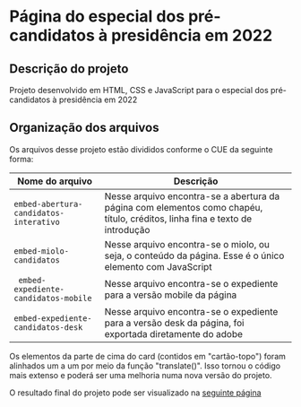 <h1>Página do especial dos pré-candidatos à presidência em 2022</h1>
<h2> Descrição do projeto</h2>
<p>Projeto desenvolvido em HTML, CSS e JavaScript para o especial dos pré-candidatos à presidência em 2022</p>
<h2>Organização dos arquivos</h2>
<p>Os arquivos desse projeto estão divididos conforme o CUE da seguinte forma:<p/>
  
| Nome do arquivo | Descrição |
| --- | --- |
| `embed-abertura-candidatos-interativo` | Nesse arquivo encontra-se a abertura da página com elementos como chapéu, título, créditos, linha fina e texto de introdução|
| `embed-miolo-candidatos` | Nesse arquivo encontra-se o miolo, ou seja, o conteúdo da página. Esse é o único elemento com JavaScript |
| ` embed-expediente-candidatos-mobile` | Nesse arquivo encontra-se o expediente para a versão mobile da página |
| `embed-expediente-candidatos-desk `  | Nesse arquivo encontra-se o expediente para a versão desk da página, foi exportada diretamente do adobe |

<p> Os elementos da parte de cima do card (contidos em "cartão-topo") foram alinhados um a um por meio da função "translate()". Isso tornou o código mais extenso e poderá ser uma melhoria numa nova versão do projeto.
  
 O resultado final do projeto pode ser visualizado na [seguinte página](https://www.nexojornal.com.br/especial/2022/05/11/Conhe%C3%A7a-os-candidatos-%C3%A0-Presid%C3%AAncia-nas-elei%C3%A7%C3%B5es-de-2022)
